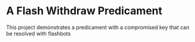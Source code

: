 # A Flash Withdraw Predicament

This project demonstrates a predicament with a compromised key that can be resolved with flashbots